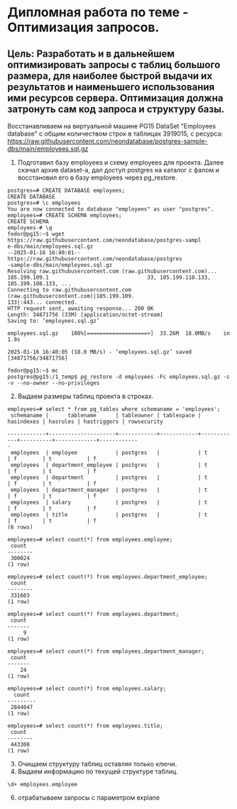 # Дипломная работа по теме - Оптимизация запросов. 

## Цель: Разработать и в дальнейшем оптимизировать запросы с таблиц большого размера, для наиболее быстрой выдачи их результатов и наименьшего использования ими ресурсов сервера.  Оптимизация должна затронуть сам код запроса и структуру базы.

Восстанавливаем на виртуальной машине PG15 DataSet "Employees database" с общим количеством строк в таблицах 3919015, с ресурса: https://raw.githubusercontent.com/neondatabase/postgres-sample-dbs/main/employees.sql.gz
1) Подготавил базу employees и схему employees для проекта.  Далее скачал архив dataset-а, дал доступ postgres на каталог с фалом и восстановил его в базу employees через pg_restore.
```
postgres=# CREATE DATABASE employees;
CREATE DATABASE
postgres=# \c employees
You are now connected to database "employees" as user "postgres".
employees=# CREATE SCHEMA employees;
CREATE SCHEMA
employees-# \q
fedor@pg15:~$ wget https://raw.githubusercontent.com/neondatabase/postgres-sampl                               e-dbs/main/employees.sql.gz
--2025-01-16 16:40:01--  https://raw.githubusercontent.com/neondatabase/postgres                               -sample-dbs/main/employees.sql.gz
Resolving raw.githubusercontent.com (raw.githubusercontent.com)... 185.199.109.1                               33, 185.199.110.133, 185.199.108.133, ...
Connecting to raw.githubusercontent.com (raw.githubusercontent.com)|185.199.109.                               133|:443... connected.
HTTP request sent, awaiting response... 200 OK
Length: 34871756 (33M) [application/octet-stream]
Saving to: ‘employees.sql.gz’

employees.sql.gz    100%[===================>]  33.26M  18.0MB/s    in 1.9s

2025-01-16 16:40:05 (18.0 MB/s) - ‘employees.sql.gz’ saved [34871756/34871756]

fedor@pg15:~$ mc
postgres@pg15:/1_temp$ pg_restore -d employees -Fc employees.sql.gz -c -v --no-owner --no-privileges

```
2) Выдаем размеры таблиц проекта в строках.
```
employees=# select * from pg_tables where schemaname = 'employees';
 schemaname |      tablename      | tableowner | tablespace | hasindexes | hasrules | hastriggers | rowsecurity

------------+---------------------+------------+------------+------------+----------+-------------+------------
-
 employees  | employee            | postgres   |            | t          | f        | t           | f
 employees  | department_employee | postgres   |            | t          | f        | t           | f
 employees  | department          | postgres   |            | t          | f        | t           | f
 employees  | department_manager  | postgres   |            | t          | f        | t           | f
 employees  | salary              | postgres   |            | t          | f        | t           | f
 employees  | title               | postgres   |            | t          | f        | t           | f
(6 rows)

employees=# select count(*) from employees.employee;
 count
--------
 300024
(1 row)

employees=# select count(*) from employees.department_employee;
 count
--------
 331603
(1 row)

employees=# select count(*) from employees.department;
 count
-------
     9
(1 row)

employees=# select count(*) from employees.department_manager;
 count
-------
    24
(1 row)

employees=# select count(*) from employees.salary;
  count
---------
 2844047
(1 row)

employees=# select count(*) from employees.title;
 count
--------
 443308
(1 row)
```
3) Очищаем структуру таблиц оставляя только ключи.
4) Выдаем информацию по текущей структуре таблиц.
```
\d+ employees.employee
```
6) отрабатываем запросы с параметром explane

